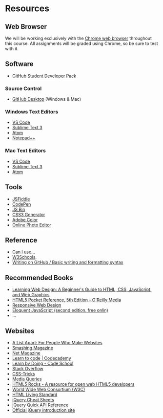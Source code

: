 # Resources

## Web Browser
We will be working exclusively with the [Chrome web browser](https://www.google.com/chrome/) throughout this course. All assignments will be graded using Chrome, so be sure to test with it.

## Software

- [GitHub Student Developer Pack](https://education.github.com/pack)

### Source Control
- [GitHub Desktop](https://desktop.github.com) (Windows & Mac)

### Windows Text Editors
- [VS Code](https://code.visualstudio.com)
- [Sublime Text 3](https://www.sublimetext.com/)
- [Atom](https://atom.io/)
- [Notepad++](http://notepad-plus-plus.org/)

### Mac Text Editors
- [VS Code](https://code.visualstudio.com/docs/setup/mac)
- [Sublime Text 3](https://www.sublimetext.com/3)
- [Atom](https://atom.io/)

## Tools
- [JSFiddle](https://jsfiddle.net/)
- [CodePen](http://codepen.io/)
- [JS Bin](https://jsbin.com)
- [CSS3 Generator](http://css3generator.com/)
- [Adobe Color](https://color.adobe.com/create/color-wheel//)
- [Online Photo Editor](http://pixlr.com/editor/)

## Reference
- [Can I use...](http://caniuse.com/)
- [W3Schools](http://www.w3schools.com).
- [Writing on GitHub / Basic writing and formatting syntax ](https://help.github.com/articles/basic-writing-and-formatting-syntax/)

## Recommended Books
- [Learning Web Design: A Beginner's Guide to HTML, CSS, JavaScript, and Web Graphics](https://www.amazon.com/Learning-Web-Design-Beginners-JavaScript/dp/1449319270/)
- [HTML5 Pocket Reference, 5th Edition - O'Reilly Media](http://shop.oreilly.com/product/0636920029274.do)
- [Responsive Web Design](http://www.abookapart.com/products/responsive-web-design)
- [Eloquent JavaScript
(second edition, free onlin)](http://eloquentjavascript.net/)
- ...

## Websites
- [A List Apart: For People Who Make Websites](http://alistapart.com/)
- [Smashing Magazine](http://www.smashingmagazine.com/)
- [Net Magazine](http://www.creativebloq.com/net-magazine)
- [Learn to code | Codecademy](https://www.codecademy.com/)
- [Learn by Doing - Code School](https://www.codeschool.com/)
- [Stack Overflow](https://stackoverflow.com/)
- [CSS-Tricks](https://css-tricks.com/)
- [Media Queries](https://mediaqueri.es/)
- [HTML5 Rocks - A resource for open web HTML5 developers](https://www.html5rocks.com/en/)
- [World Wide Web Consortium (W3C)](https://www.w3.org/)
- [HTML Living Standard](https://html.spec.whatwg.org/multipage/)
- [jQuery Cheat Sheets](http://www.javascripttoolbox.com/jquery/cheatsheet/)
- [jQuery Quick API Reference](https://oscarotero.com/jquery/)
- [Official jQuery introduction site](http://learn.jquery.com/)